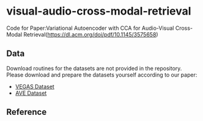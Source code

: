 # visual-audio-cross-modal-retrieval

Code for Paper:Variational Autoencoder with CCA for Audio-Visual Cross-Modal Retrieval(https://dl.acm.org/doi/pdf/10.1145/3575658)

## Data
Download routines for the datasets are not provided in the repository. Please download and prepare the datasets yourself according to our paper:
- [VEGAS Dataset](https://drive.google.com/file/d/1EjRDkgiXzAR8thouBVJrj7hQg2WBUZ88/view?usp=share_link)
- [AVE Dataset](https://drive.google.com/file/d/1EjsbGoFZ2mCHNeVYmf45Kb4tNwTLV86o/view?usp=share_link)

## Reference
